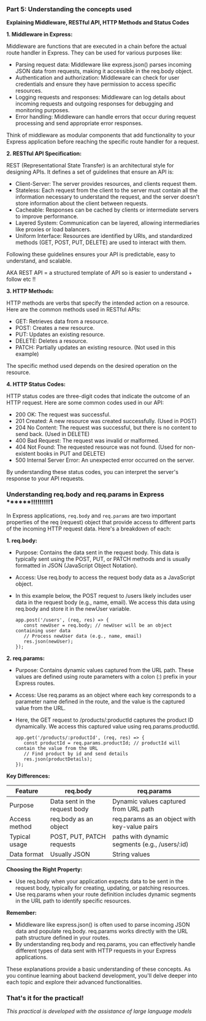 ### Part 5: Understanding the concepts used

**Explaining Middleware, RESTful API, HTTP Methods and Status Codes**

**1. Middleware in Express:**

Middleware are functions that are executed in a chain before the actual route handler in Express. They can be used for various purposes like:

- Parsing request data: Middleware like express.json() parses incoming JSON data from requests, making it accessible in the req.body object.
- Authentication and authorization: Middleware can check for user credentials and ensure they have permission to access specific resources.
- Logging requests and responses: Middleware can log details about incoming requests and outgoing responses for debugging and monitoring purposes.
- Error handling: Middleware can handle errors that occur during request processing and send appropriate error responses.

Think of middleware as modular components that add functionality to your Express application before reaching the specific route handler for a request.

**2. RESTful API Specification:**

REST (Representational State Transfer) is an architectural style for designing APIs. It defines a set of guidelines that ensure an API is:

- Client-Server: The server provides resources, and clients request them.
- Stateless: Each request from the client to the server must contain all the information necessary to understand the request, and the server doesn't store information about the client between requests.
- Cacheable: Responses can be cached by clients or intermediate servers to improve performance.
- Layered System: Communication can be layered, allowing intermediaries like proxies or load balancers.
- Uniform Interface: Resources are identified by URIs, and standardized methods (GET, POST, PUT, DELETE) are used to interact with them.

Following these guidelines ensures your API is predictable, easy to understand, and scalable.

AKA REST API = a structured template of API so is easier to understand + follow etc !!

**3. HTTP Methods:**

HTTP methods are verbs that specify the intended action on a resource. Here are the common methods used in RESTful APIs:

- GET: Retrieves data from a resource.
- POST: Creates a new resource.
- PUT: Updates an existing resource.
- DELETE: Deletes a resource.
- PATCH: Partially updates an existing resource. (Not used in this example)

The specific method used depends on the desired operation on the resource.

**4. HTTP Status Codes:**

HTTP status codes are three-digit codes that indicate the outcome of an HTTP request. Here are some common codes used in our API:

- 200 OK: The request was successful.
- 201 Created: A new resource was created successfully. (Used in POST)
- 204 No Content: The request was successful, but there is no content to send back. (Used in DELETE)
- 400 Bad Request: The request was invalid or malformed.
- 404 Not Found: The requested resource was not found. (Used for non-existent books in PUT and DELETE)
- 500 Internal Server Error: An unexpected error occurred on the server.

By understanding these status codes, you can interpret the server's response to your API requests.
 
### Understanding req.body and req.params in Express ******!!!!!!!!!1

In Express applications, `req.body` and `req.params` are two important properties of the req (request) object that provide access to different parts of the incoming HTTP request data. Here's a breakdown of each:

**1. req.body:**

- Purpose: Contains the data sent in the request body. This data is typically sent using the POST, PUT, or PATCH methods and is usually formatted in JSON (JavaScript Object Notation).
- Access: Use req.body to access the request body data as a JavaScript object.

- In this example below, the POST request to /users likely includes user data in the request body (e.g., name, email). We access this data using req.body and store it in the newUser variable.

  ```
  app.post('/users', (req, res) => {
     const newUser = req.body; // newUser will be an object containing user data
     // Process newUser data (e.g., name, email)
     res.json(newUser);
  });
  ```

**2. req.params:**

- Purpose: Contains dynamic values captured from the URL path. These values are defined using route parameters with a colon (\:) prefix in your Express routes.
- Access: Use req.params as an object where each key corresponds to a parameter name defined in the route, and the value is the captured value from the URL.
- Here, the GET request to /products/:productId captures the product ID dynamically. We access this captured value using req.params.productId.

  ```
  app.get('/products/:productId', (req, res) => {
     const productId = req.params.productId; // productId will contain the value from the URL
     // Find product by id and send details
     res.json(productDetails);
  });
  ```

**Key Differences:**

| Feature       | req.body                      | req.params                                     |
| ------------- | ----------------------------- | ---------------------------------------------- |
| Purpose       | Data sent in the request body | Dynamic values captured from URL path          |
| Access method | req.body as an object         | req.params as an object with key-value pairs   |
| Typical usage | POST, PUT, PATCH requests     | paths with dynamic segments (e.g., /users/:id) |
| Data format   | Usually JSON                  | String values                                  |

**Choosing the Right Property:**

- Use req.body when your application expects data to be sent in the request body, typically for creating, updating, or patching resources.
- Use req.params when your route definition includes dynamic segments in the URL path to identify specific resources.

**Remember:**

- Middleware like express.json() is often used to parse incoming JSON data and populate req.body.
  req.params works directly with the URL path structure defined in your routes.
- By understanding req.body and req.params, you can effectively handle different types of data sent with HTTP requests in your Express applications.

These explanations provide a basic understanding of these concepts. As you continue learning about backend development, you'll delve deeper into each topic and explore their advanced functionalities.

### That's it for the practical!

_This practical is developed with the assistance of large language models_
